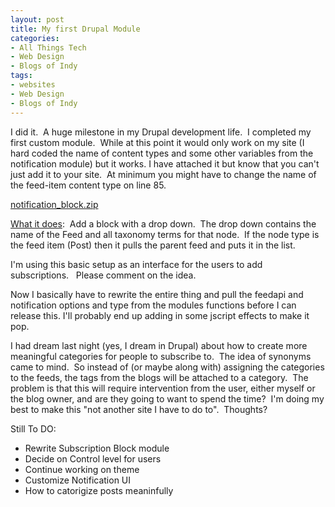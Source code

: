 ```yaml
---
layout: post
title: My first Drupal Module
categories:
- All Things Tech
- Web Design
- Blogs of Indy
tags:
- websites
- Web Design
- Blogs of Indy
---
```

<p style="text-align: left;">I did it.&nbsp; A huge milestone in my Drupal development life.&nbsp; I completed my first custom module.&nbsp; While at this point it would only work on my site (I hard coded the name of content types and some other variables from the notification module) but it works. I have attached it but know that you can't just add it to your site.&nbsp; At minimum you might have to change the name of the feed-item content type on line 85.</p>
<p style="text-align: left;"><a class="s3-link" href="http://techcook.s3.amazonaws.com/notification_block.zip">notification_block.zip</a></p>
<p style="text-align: left;"><span style="text-decoration: underline;">What it does</span>:&nbsp; Add a block with a drop down.&nbsp; The drop down contains the name of the Feed and all taxonomy terms for that node.&nbsp; If the node type is the feed item (Post) then it pulls the parent feed and puts it in the list.</p>
<p style="text-align: left;">I'm using this basic setup as an interface for the users to add subscriptions.&nbsp;&nbsp; Please comment on the idea.</p>
<p style="text-align: left;">Now I basically have to rewrite the entire thing and pull the feedapi and notification options and type from the modules functions before I can release this. I'll probably end up adding in some jscript effects to make it pop.</p>
<p style="text-align: left;">I had dream last night (yes, I dream in Drupal) about how to create more meaningful categories for people to subscribe to.&nbsp; The idea of synonyms came to mind.&nbsp; So instead of (or maybe along with) assigning the categories to the feeds, the tags from the blogs will be attached to a category.&nbsp; The problem is that this will require intervention from the user, either myself or the blog owner, and are they going to want to spend the time?&nbsp; I'm doing my best to make this "not another site I have to do to".&nbsp; Thoughts?</p>
<p style="text-align: left;">Still To DO:</p>

<ul style="text-align: left;">
	<li>Rewrite Subscription Block module</li>
	<li>Decide on Control level for users</li>
	<li>Continue working on theme</li>
	<li>Customize Notification UI</li>
	<li>How to catorigize posts meaninfully</li>
</ul>
